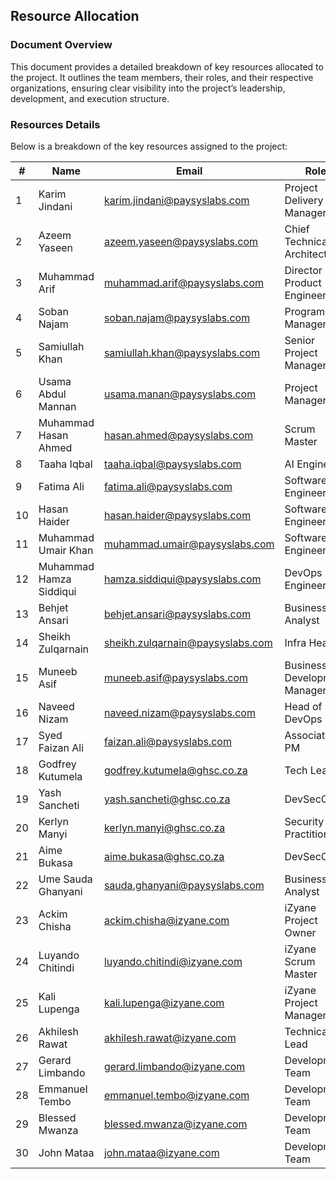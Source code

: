 ##  Resource Allocation  

### Document Overview

This document provides a detailed breakdown of key resources allocated to the project. It outlines the team members, their roles, and their respective organizations, ensuring clear visibility into the project’s leadership, development, and execution structure.

 

### Resources Details

Below is a breakdown of the key resources assigned to the project:

| #  | Name                     | Email                              | Role                   | Organization  |
|----|--------------------------|------------------------------------|------------------------|--------------|
| 1  | Karim Jindani            | karim.jindani@paysyslabs.com      | Project Delivery Manager                    | Paysys Labs  |
| 2  | Azeem Yaseen             | azeem.yaseen@paysyslabs.com       | Chief Technical Architect | Paysys Labs
| 3  | Muhammad Arif             | muhammad.arif@paysyslabs.com       | Director Product Engineering                    | Paysys Labs  |
| 4  | Soban Najam              | soban.najam@paysyslabs.com        | Program Manager        | Paysys Labs  |
| 5  | Samiullah Khan           | samiullah.khan@paysyslabs.com     | Senior Project Manager            | Paysys Labs  |
| 6  | Usama Abdul Mannan       | usama.manan@paysyslabs.com        | Project Manager        | Paysys Labs  |
| 7  | Muhammad Hasan Ahmed     | hasan.ahmed@paysyslabs.com        | Scrum Master           | Paysys Labs  |
| 8 | Taaha Iqbal               | taaha.iqbal@paysyslabs.com         | AI Engineer      | Paysys Labs  |
| 9 | Fatima Ali               | fatima.ali@paysyslabs.com         | Software Engineer      | Paysys Labs  |
| 10 | Hasan Haider             | hasan.haider@paysyslabs.com       | Software Engineer      | Paysys Labs  |
| 11 | Muhammad Umair Khan      | muhammad.umair@paysyslabs.com     | Software Engineer      | Paysys Labs  |
| 12 | Muhammad Hamza Siddiqui  | hamza.siddiqui@paysyslabs.com     | DevOps Engineer        | Paysys Labs  |
| 13 | Behjet Ansari            | behjet.ansari@paysyslabs.com      | Business Analyst       | Paysys Labs  |
| 14 | Sheikh Zulqarnain        | sheikh.zulqarnain@paysyslabs.com  | Infra Head             | Paysys Labs  |
| 15 | Muneeb Asif              | muneeb.asif@paysyslabs.com        | Business Development Manager  | Paysys Labs  |
| 16 | Naveed Nizam             | naveed.nizam@paysyslabs.com       | Head of DevOps         | Paysys Labs  |
| 17 | Syed Faizan Ali            | faizan.ali@paysyslabs.com                 |Associate PM              | Paysys Labs | 
| 18 | Godfrey Kutumela |godfrey.kutumela@ghsc.co.za | Tech Lead | GHSC|
| 19 | Yash Sancheti |yash.sancheti@ghsc.co.za | DevSecOps | GHSC|
| 20 | Kerlyn Manyi | kerlyn.manyi@ghsc.co.za| Security Practitioner | GHSC|
| 21 | Aime Bukasa | aime.bukasa@ghsc.co.za | DevSecOps | GHSC |
| 22 | Ume Sauda Ghanyani | sauda.ghanyani@paysyslabs.com | Business Analyst | Paysys Labs |
| 23 | Ackim Chisha | ackim.chisha@izyane.com | iZyane Project Owner | iZyane |
| 24 | Luyando Chitindi | luyando.chitindi@izyane.com | iZyane Scrum Master | iZyane |
| 25 | Kali Lupenga | kali.lupenga@izyane.com | iZyane Project Manager | iZyane |
| 26 | Akhilesh Rawat | akhilesh.rawat@izyane.com | Technical Lead | iZyane |
| 27 | Gerard Limbando | gerard.limbando@izyane.com | Development Team | iZyane |
| 28 | Emmanuel Tembo | emmanuel.tembo@izyane.com | Development Team | iZyane |
| 29 | Blessed Mwanza | blessed.mwanza@izyane.com | Development Team | iZyane |
| 30 | John Mataa | john.mataa@izyane.com | Development Team | iZyane |
